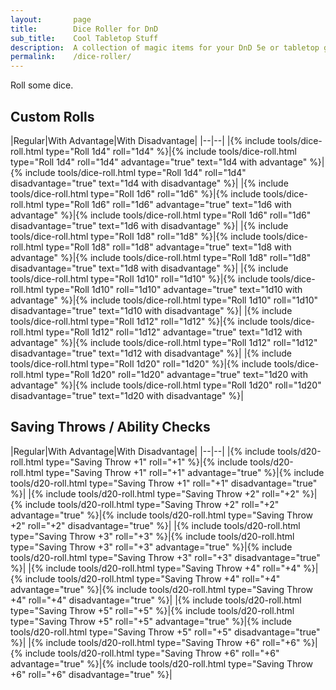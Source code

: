 ```yaml
---
layout:       page
title:        Dice Roller for DnD
sub_title:    Cool Tabletop Stuff
description:  A collection of magic items for your DnD 5e or tabletop game
permalink:    /dice-roller/
---
```


Roll some dice.

## Custom Rolls

|Regular|With Advantage|With Disadvantage|
|--|--|
|{% include tools/dice-roll.html type="Roll 1d4" roll="1d4" %}|{% include tools/dice-roll.html type="Roll 1d4" roll="1d4" advantage="true" text="1d4 with advantage" %}|{% include tools/dice-roll.html type="Roll 1d4" roll="1d4" disadvantage="true" text="1d4 with disadvantage" %}|
|{% include tools/dice-roll.html type="Roll 1d6" roll="1d6" %}|{% include tools/dice-roll.html type="Roll 1d6" roll="1d6" advantage="true" text="1d6 with advantage" %}|{% include tools/dice-roll.html type="Roll 1d6" roll="1d6" disadvantage="true" text="1d6 with disadvantage" %}|
|{% include tools/dice-roll.html type="Roll 1d8" roll="1d8" %}|{% include tools/dice-roll.html type="Roll 1d8" roll="1d8" advantage="true" text="1d8 with advantage" %}|{% include tools/dice-roll.html type="Roll 1d8" roll="1d8" disadvantage="true" text="1d8 with disadvantage" %}|
|{% include tools/dice-roll.html type="Roll 1d10" roll="1d10" %}|{% include tools/dice-roll.html type="Roll 1d10" roll="1d10" advantage="true" text="1d10 with advantage" %}|{% include tools/dice-roll.html type="Roll 1d10" roll="1d10" disadvantage="true" text="1d10 with disadvantage" %}|
|{% include tools/dice-roll.html type="Roll 1d12" roll="1d12" %}|{% include tools/dice-roll.html type="Roll 1d12" roll="1d12" advantage="true" text="1d12 with advantage" %}|{% include tools/dice-roll.html type="Roll 1d12" roll="1d12" disadvantage="true" text="1d12 with disadvantage" %}|
|{% include tools/dice-roll.html type="Roll 1d20" roll="1d20" %}|{% include tools/dice-roll.html type="Roll 1d20" roll="1d20" advantage="true" text="1d20 with advantage" %}|{% include tools/dice-roll.html type="Roll 1d20" roll="1d20" disadvantage="true" text="1d20 with disadvantage" %}|


## Saving Throws / Ability Checks

|Regular|With Advantage|With Disadvantage|
|--|--|
|{% include tools/d20-roll.html type="Saving Throw +1" roll="+1" %}|{% include tools/d20-roll.html type="Saving Throw +1" roll="+1" advantage="true" %}|{% include tools/d20-roll.html type="Saving Throw +1" roll="+1" disadvantage="true" %}|
|{% include tools/d20-roll.html type="Saving Throw +2" roll="+2" %}|{% include tools/d20-roll.html type="Saving Throw +2" roll="+2" advantage="true" %}|{% include tools/d20-roll.html type="Saving Throw +2" roll="+2" disadvantage="true" %}|
|{% include tools/d20-roll.html type="Saving Throw +3" roll="+3" %}|{% include tools/d20-roll.html type="Saving Throw +3" roll="+3" advantage="true" %}|{% include tools/d20-roll.html type="Saving Throw +3" roll="+3" disadvantage="true" %}|
|{% include tools/d20-roll.html type="Saving Throw +4" roll="+4" %}|{% include tools/d20-roll.html type="Saving Throw +4" roll="+4" advantage="true" %}|{% include tools/d20-roll.html type="Saving Throw +4" roll="+4" disadvantage="true" %}|
|{% include tools/d20-roll.html type="Saving Throw +5" roll="+5" %}|{% include tools/d20-roll.html type="Saving Throw +5" roll="+5" advantage="true" %}|{% include tools/d20-roll.html type="Saving Throw +5" roll="+5" disadvantage="true" %}|
|{% include tools/d20-roll.html type="Saving Throw +6" roll="+6" %}|{% include tools/d20-roll.html type="Saving Throw +6" roll="+6" advantage="true" %}|{% include tools/d20-roll.html type="Saving Throw +6" roll="+6" disadvantage="true" %}|
